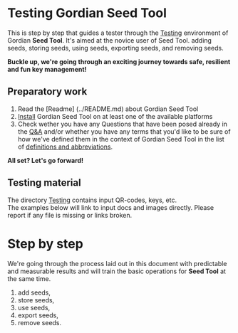 # Testing Gordian Seed Tool

This is step by step that guides a tester through the [Testing](https://github.com/BlockchainCommons/GordianSeedTool-iOS/tree/master/Testing) environment of Gordian **Seed Tool**.
It's aimed at the novice user of Seed Tool.
adding seeds, storing seeds, using seeds, exporting seeds, and removing seeds.


**Buckle up, we're going through an exciting journey towards safe, resilient and fun key management!**

## Preparatory work
1. Read the [Readme] (../README.md) about Gordian Seed Tool
2. [Install](./MANUAL.md) Gordian Seed Tool on at least one of the available platforms
3. Check wether you have any Questions that have been posed already in the [Q&A](./Q-and-A.md) and/or whether you have any terms that you'd like to be sure of how we've defined them in the context of Gordian Seed Tool in the list of [definitions and abbreviations](./Definitions.md).

**All set? Let's go forward!**

## Testing material
The directory [Testing](https://github.com/BlockchainCommons/GordianSeedTool-iOS/tree/master/Testing) contains input QR-codes, keys, etc.\
The examples below will link to input docs and images directly. Please report if any file is missing or links broken.

# Step by step
We're going through the process laid out in this document with predictable and measurable results and will train the basic operations for **Seed Tool** at the same time.
1. add seeds, 
2. store seeds, 
3. use seeds, 
4. export seeds, 
5. remove seeds.


